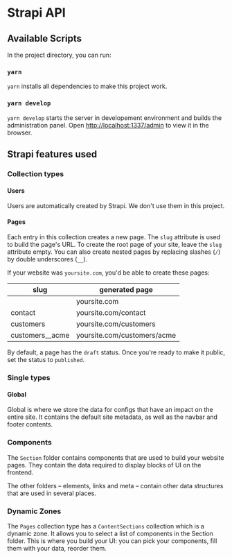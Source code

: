 # Strapi API

## Available Scripts

In the project directory, you can run:

### `yarn`

`yarn` installs all dependencies to make this project work.

### `yarn develop`

`yarn develop` starts the server in developement environment and builds the administration panel.
Open [http://localhost:1337/admin](http://localhost:1337/admin) to view it in the browser.

## Strapi features used

### Collection types

#### Users

Users are automatically created by Strapi. We don't use them in this project.

#### Pages

Each entry in this collection creates a new page. The `slug` attribute is used to build the page's URL. To create the root page of your site, leave the `slug` attribute empty. You can also create nested pages by replacing slashes (`/`) by double underscores (`__`).

If your website was `yoursite.com`, you'd be able to create these pages:

| slug            | generated page              |
|-----------------|-----------------------------|
|                 | yoursite.com                |
| contact         | yoursite.com/contact        |
| customers       | yoursite.com/customers      |
| customers__acme | yoursite.com/customers/acme |

By default, a page has the `draft` status. Once you're ready to make it public, set the status to `published`.

### Single types

#### Global

Global is where we store the data for configs that have an impact on the entire site. It contains the default site metadata, as well as the navbar and footer contents.

### Components

The `Section` folder contains components that are used to build your website pages. They contain the data required to display blocks of UI on the frontend.

The other folders – elements, links and meta – contain other data structures that are used in several places.

### Dynamic Zones

The `Pages` collection type has a `ContentSections` collection which is a dynamic zone. It allows you to select a list of components in the Section folder. This is where you build your UI: you can pick your components, fill them with your data, reorder them.
